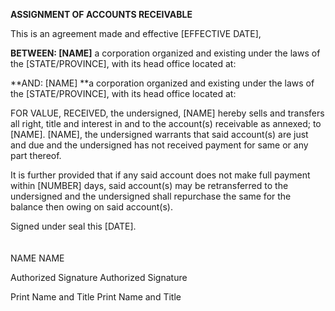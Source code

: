 **ASSIGNMENT OF ACCOUNTS RECEIVABLE**

This is an agreement made and effective \[EFFECTIVE DATE\],

**BETWEEN: \[NAME\]** a corporation organized and existing under the
laws of the \[STATE/PROVINCE\], with its head office located at:

**AND: \[NAME\] **a corporation organized and existing under the laws of
the \[STATE/PROVINCE\], with its head office located at:

FOR VALUE, RECEIVED, the undersigned, \[NAME\] hereby sells and
transfers all right, title and interest in and to the account(s)
receivable as annexed; to \[NAME\]. \[NAME\], the undersigned warrants
that said account(s) are just and due and the undersigned has not
received payment for same or any part thereof.

It is further provided that if any said account does not make full
payment within \[NUMBER\] days, said account(s) may be retransferred to
the undersigned and the undersigned shall repurchase the same for the
balance then owing on said account(s).

Signed under seal this \[DATE\].\
\
\
NAME NAME

Authorized Signature Authorized Signature

Print Name and Title Print Name and Title
